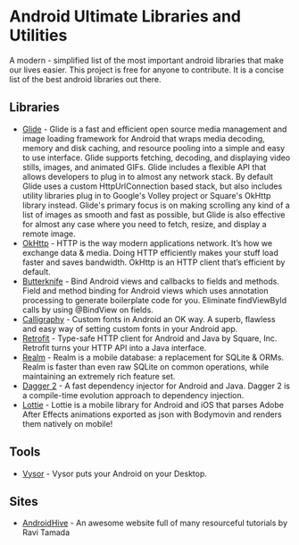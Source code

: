 # Android Ultimate Libraries and Utilities
A modern - simplified list of the most important android libraries that make our lives easier. This project is free for anyone to contribute. It is a concise list of the best android libraries out there.

## Libraries

* [Glide](https://github.com/bumptech/glide) - Glide is a fast and efficient open source media management and image loading framework for Android that wraps media decoding, memory and disk caching, and resource pooling into a simple and easy to use interface. Glide supports fetching, decoding, and displaying video stills, images, and animated GIFs. Glide includes a flexible API that allows developers to plug in to almost any network stack. By default Glide uses a custom HttpUrlConnection based stack, but also includes utility libraries plug in to Google's Volley project or Square's OkHttp library instead. Glide's primary focus is on making scrolling any kind of a list of images as smooth and fast as possible, but Glide is also effective for almost any case where you need to fetch, resize, and display a remote image.
* [OkHttp](http://square.github.io/okhttp/) - HTTP is the way modern applications network. It’s how we exchange data & media. Doing HTTP efficiently makes your stuff load faster and saves bandwidth. OkHttp is an HTTP client that’s efficient by default.
* [Butterknife](https://github.com/JakeWharton/butterknife) - Bind Android views and callbacks to fields and methods. Field and method binding for Android views which uses annotation processing to generate boilerplate code for you. Eliminate findViewById calls by using @BindView on fields.
* [Calligraphy](https://github.com/chrisjenx/Calligraphy) - Custom fonts in Android an OK way. A superb, flawless and easy way of setting custom fonts in your Android app.
* [Retrofit](https://github.com/square/retrofit) - Type-safe HTTP client for Android and Java by Square, Inc. Retrofit turns your HTTP API into a Java interface.
* [Realm](https://github.com/realm/realm-java) - Realm is a mobile database: a replacement for SQLite & ORMs. Realm is faster than even raw SQLite on common operations, while maintaining an extremely rich feature set.
* [Dagger 2](https://github.com/google/dagger) - A fast dependency injector for Android and Java. Dagger 2 is a compile-time evolution approach to dependency injection. 
* [Lottie](https://github.com/airbnb/lottie-android) - Lottie is a mobile library for Android and iOS that parses Adobe After Effects animations exported as json with Bodymovin and renders them natively on mobile!

## Tools

* [Vysor](https://github.com/chrisjenx/Calligraphy) - Vysor puts your Android on your Desktop.

## Sites

* [AndroidHive](http://www.androidhive.info/) - An awesome website full of many resourceful tutorials by Ravi Tamada

